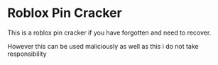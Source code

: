 # Roblox Pin Cracker

This is a roblox pin cracker if you have forgotten and need to recover.

However this can be used maliciously as well as this i do not take responsibility 
